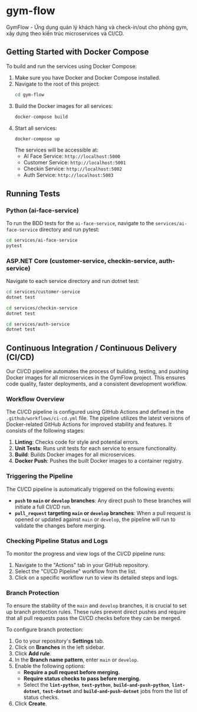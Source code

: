 # gym-flow
GymFlow - Ứng dụng quản lý khách hàng và check-in/out cho phòng gym, xây dựng theo kiến trúc microservices và CI/CD.

## Getting Started with Docker Compose

To build and run the services using Docker Compose:

1.  Make sure you have Docker and Docker Compose installed.
2.  Navigate to the root of this project:
    ```bash
    cd gym-flow
    ```
3.  Build the Docker images for all services:
    ```bash
    docker-compose build
    ```
4.  Start all services:
    ```bash
    docker-compose up
    ```
    The services will be accessible at:
    - AI Face Service: `http://localhost:5000`
    - Customer Service: `http://localhost:5001`
    - Checkin Service: `http://localhost:5002`
    - Auth Service: `http://localhost:5003`

## Running Tests

### Python (ai-face-service)

To run the BDD tests for the `ai-face-service`, navigate to the `services/ai-face-service` directory and run pytest:

```bash
cd services/ai-face-service
pytest
```

### ASP.NET Core (customer-service, checkin-service, auth-service)

Navigate to each service directory and run dotnet test:

```bash
cd services/customer-service
dotnet test

cd services/checkin-service
dotnet test

cd services/auth-service
dotnet test
```

## Continuous Integration / Continuous Delivery (CI/CD)

Our CI/CD pipeline automates the process of building, testing, and pushing Docker images for all microservices in the GymFlow project. This ensures code quality, faster deployments, and a consistent development workflow.

### Workflow Overview

The CI/CD pipeline is configured using GitHub Actions and defined in the `.github/workflows/ci-cd.yml` file. The pipeline utilizes the latest versions of Docker-related GitHub Actions for improved stability and features. It consists of the following stages:

1.  **Linting**: Checks code for style and potential errors.
2.  **Unit Tests**: Runs unit tests for each service to ensure functionality.
3.  **Build**: Builds Docker images for all microservices.
4.  **Docker Push**: Pushes the built Docker images to a container registry.

### Triggering the Pipeline

The CI/CD pipeline is automatically triggered on the following events:

*   **`push` to `main` or `develop` branches**: Any direct push to these branches will initiate a full CI/CD run.
*   **`pull_request` targeting `main` or `develop` branches**: When a pull request is opened or updated against `main` or `develop`, the pipeline will run to validate the changes before merging.

### Checking Pipeline Status and Logs

To monitor the progress and view logs of the CI/CD pipeline runs:

1.  Navigate to the "Actions" tab in your GitHub repository.
2.  Select the "CI/CD Pipeline" workflow from the list.
3.  Click on a specific workflow run to view its detailed steps and logs.

### Branch Protection

To ensure the stability of the `main` and `develop` branches, it is crucial to set up branch protection rules. These rules prevent direct pushes and require that all pull requests pass the CI/CD checks before they can be merged.

To configure branch protection:

1.  Go to your repository's **Settings** tab.
2.  Click on **Branches** in the left sidebar.
3.  Click **Add rule**.
4.  In the **Branch name pattern**, enter `main` or `develop`.
5.  Enable the following options:
    *   **Require a pull request before merging.**
    *   **Require status checks to pass before merging.**
    *   Select the **`lint-python`**, **`test-python`**, **`build-and-push-python`**, **`lint-dotnet`**, **`test-dotnet`** and **`build-and-push-dotnet`** jobs from the list of status checks.
6.  Click **Create**.